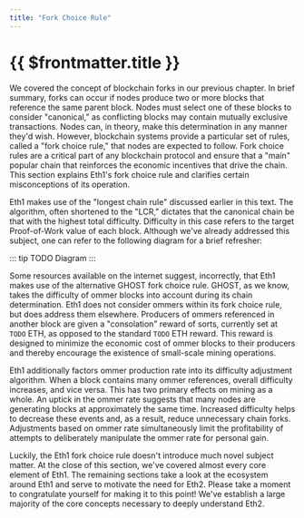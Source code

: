 ```yaml
---
title: "Fork Choice Rule"
---
```


# {{ $frontmatter.title }}

We covered the concept of blockchain forks in our previous chapter. In brief summary, forks can occur if nodes produce two or more blocks that reference the same parent block. Nodes must select one of these blocks to consider "canonical," as conflicting blocks may contain mutually exclusive transactions. Nodes can, in theory, make this determination in any manner they'd wish. However, blockchain systems provide a particular set of rules, called a "fork choice rule," that nodes are expected to follow. Fork choice rules are a critical part of any blockchain protocol and ensure that a "main" popular chain that reinforces the economic incentives that drive the chain. This section explains Eth1's fork choice rule and clarifies certain misconceptions of its operation.

Eth1 makes use of the "longest chain rule" discussed earlier in this text. The algorithm, often shortened to the "LCR," dictates that the canonical chain be that with the highest total difficulty. Difficulty in this case refers to the target Proof-of-Work value of each block. Although we've already addressed this subject, one can refer to the following diagram for a brief refresher:

::: tip TODO Diagram :::

Some resources available on the internet suggest, incorrectly, that Eth1 makes use of the alternative GHOST fork choice rule. GHOST, as we know, takes the difficulty of ommer blocks into account during its chain determination. Eth1 does not consider ommers within its fork choice rule, but does address them elsewhere. Producers of ommers referenced in another block are given a "consolation" reward of sorts, currently set at `TODO` ETH, as opposed to the standard `TODO` ETH reward. This reward is designed to minimize the economic cost of ommer blocks to their producers and thereby encourage the existence of small-scale mining operations.

Eth1 additionally factors ommer production rate into its difficulty adjustment algorithm. When a block contains many ommer references, overall difficulty increases, and vice versa. This has two primary effects on mining as a whole. An uptick in the ommer rate suggests that many nodes are generating blocks at approximately the same time. Increased difficulty helps to decrease these events and, as a result, reduce unnecessary chain forks. Adjustments based on ommer rate simultaneously limit the profitability of attempts to deliberately manipulate the ommer rate for personal gain.

Luckily, the Eth1 fork choice rule doesn't introduce much novel subject matter. At the close of this section, we've covered almost every core element of Eth1. The remaining sections take a look at the ecosystem around Eth1 and serve to motivate the need for Eth2. Please take a moment to congratulate yourself for making it to this point! We've establish a large majority of the core concepts necessary to deeply understand Eth2.
